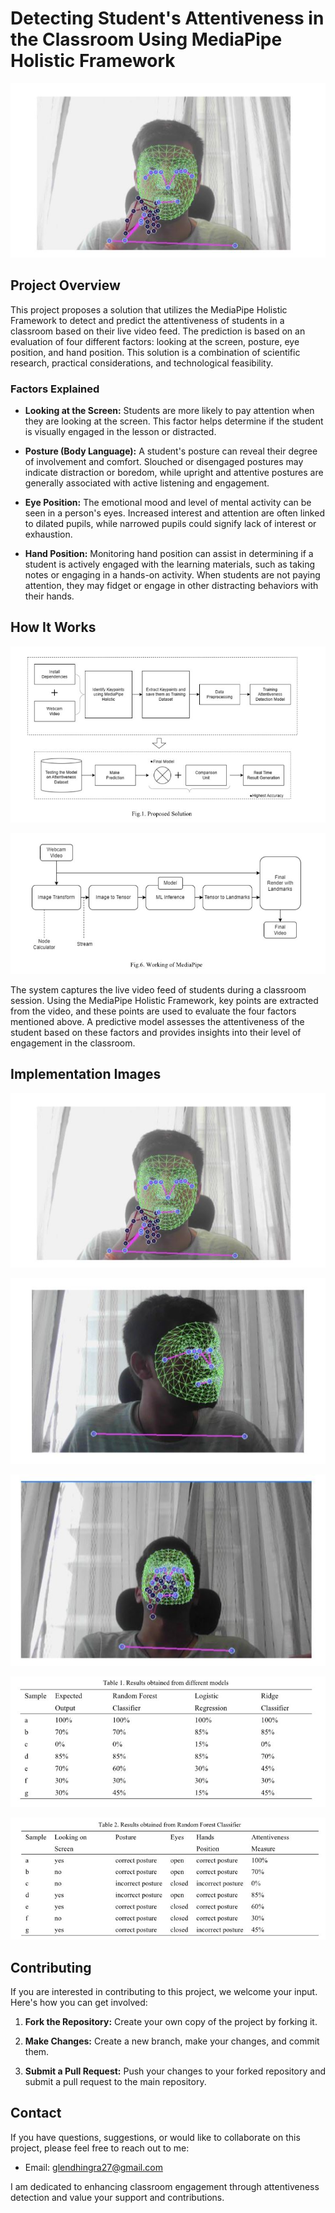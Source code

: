 # Detecting Student's Attentiveness in the Classroom Using MediaPipe Holistic Framework

![Project Image](Images/Image3.jpg)

## Project Overview

This project proposes a solution that utilizes the MediaPipe Holistic Framework to detect and predict the attentiveness of students in a classroom based on their live video feed. The prediction is based on an evaluation of four different factors: looking at the screen, posture, eye position, and hand position. This solution is a combination of scientific research, practical considerations, and technological feasibility.

### Factors Explained

- **Looking at the Screen:** Students are more likely to pay attention when they are looking at the screen. This factor helps determine if the student is visually engaged in the lesson or distracted.

- **Posture (Body Language):** A student's posture can reveal their degree of involvement and comfort. Slouched or disengaged postures may indicate distraction or boredom, while upright and attentive postures are generally associated with active listening and engagement.

- **Eye Position:** The emotional mood and level of mental activity can be seen in a person's eyes. Increased interest and attention are often linked to dilated pupils, while narrowed pupils could signify lack of interest or exhaustion.

- **Hand Position:** Monitoring hand position can assist in determining if a student is actively engaged with the learning materials, such as taking notes or engaging in a hands-on activity. When students are not paying attention, they may fidget or engage in other distracting behaviors with their hands.

## How It Works

![System Flow](Images/Image1.jpg)

![System Flow](Images/Image2.jpg)


The system captures the live video feed of students during a classroom session. Using the MediaPipe Holistic Framework, key points are extracted from the video, and these points are used to evaluate the four factors mentioned above. A predictive model assesses the attentiveness of the student based on these factors and provides insights into their level of engagement in the classroom.

## Implementation Images

![Implementation Image 1](Images/Image3.jpg)

![Implementation Image 2](Images/Image4.jpg)

![Implementation Image 3](Images/Image5.jpg)

![Implementation Image 4](Images/Image6.jpg)

![Implementation Image 5](Images/Image7.jpg)


## Contributing

If you are interested in contributing to this project, we welcome your input. Here's how you can get involved:

1. **Fork the Repository:** Create your own copy of the project by forking it.

2. **Make Changes:** Create a new branch, make your changes, and commit them.

3. **Submit a Pull Request:** Push your changes to your forked repository and submit a pull request to the main repository.

## Contact

If you have questions, suggestions, or would like to collaborate on this project, please feel free to reach out to me:

- Email: glendhingra27@gmail.com

I am dedicated to enhancing classroom engagement through attentiveness detection and value your support and contributions.


